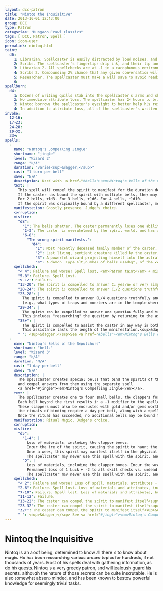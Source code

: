 ```yaml
---
layout: dcc-patron
title: "Nintoq the Inquisitive"
date: 2013-10-01 12:43:00
group: DCC
type: Patron
categories: "Dungeon Crawl Classics"
tags: [ DCC, Patron, Spell ]
icon: icon-user
permalink: nintoq.html
taint:
  d6:
    1: Librarian. Spellcaster is easily distracted by loud noises, and must pass a will check to comprehend anything louder than normal speaking voice.
    2: Scribe. The spellcaster's fingertips drip ink, and their lip and toungue get permanent ink stains on them.
    3: Librarian 2. All spellchecks are at -1 in a cacophonous environment. +1 in a silent environment.
    4: Scribe 2. Compounding 2% chance that any given conversation will be transcribed onto the spellcaster's skin. Only the spellcaster, or another minion of Nintoq, can read the text. The text fades after 24 hours.
    5: Researcher. The spellcaster must make a will save to avoid reading any book sees that is not his own.
    6: 
spellburn:
  d4:
    1: Dozens of writing quills stab into the spellcaster's arms and shoulders, sucking up blood like ink, (str, dex, con loss) until the spellburn is recovered.
    2: No immediate attribute loss. The spellcaster has 24 hours to bring Nintoq a piece of information not already known, or they will be hit with a double spellburn at the end of the 24 hours.
    3: Nintoq borrows the spellcaster's eyesight to better help his research. In addition to attribute loss, the spellcaster is blind until the spellburn is recovered.
    4: In addition to attribute loss, all of the spellcaster's written materials are unwritten. Scrolls, spellbooks, maps, notes, tattoos etc. They are restored in 24 hours, after Nintoq has gleaned all he can from them. Anything written on the blank pages is lost when the original contents are restored.
invoke:
  12-16:
  17-23:
  24-28:
  29-32:
  33+:
spells:
  -
    name: "Nintoq's Compelling Jingle"
    shortname: "jingle"
    level: "Wizard 2"
    range: "N/A"
    duration: "varies<sup>&dagger;</sup>"
    cast: "1 turn per bell"
    save: "N/A"
    description: Used with <a href="#bells"><em>Nintoq's Bells of the Sepulchre</em></a> to question the dead.
    text: |
      This spell will compel the spirit to manifest for the duration determined when creating the bells. 
      If the caster has bound the spirit with multiple bells, they may roll a bonus die in addition to their action die. 
      For 2 bells, +1d3. For 3 bells, +1d6. For 4 bells, +1d10.
      If the spirit was originally bound by a different spellcaster, modify the action die -1d.
    manifestation: Ghostly presence. Judge's choice.
    corruption:
    misfire: 
      "d8":
        "1": The bells shatter. The caster permanently loses one ability point per bell. <em>+1 Major corruption</em>.
        "2-5": The caster is overwhelmed by the spirit world, and has a -2 on all rolls for the duration of the manifestation (determined when the bells were bound). <em>+1 Minor corruption</em>.
        "6-8": 
          "The wrong spirit manifests.":
            "d4":
              "1": Most recently deceased family member of the caster.
              "2": Last living, sentient creature killed by the caster, or <em>+1 Minor corruption</em>, if it would be the spirit bound by the bell(s).
              "3": A powerful wizard projecting himself into the astral plane.
              "4": A demon. Type &lt;number of bells used&gt; of the <em>spirit's</em> patron/god.
    spellcheck:
      "< 4": Failure and worse! Spell lost, <em>Patron taint</em> + misfire.
      "5-8": Failure. Spell Lost.
      "9-12": Failure.
      "13-20": The spirit is compelled to answer CL yes/no or very simple (one or two word answers) questions truthfully.
      "20-24": The spirit is compelled to answer CL/2 questions truthfully.
      "25-28": |
        The spirit is compelled to answer CL/4 questions truthfully and completely, including offering information of interest 
        (e.g., what types of traps and monsters are in the temple where the golden whatsit is kept, and how to avoid them).
      "29-34": |
        The spirit can be compelled to answer one question fully and truthfully. 
        This includes "researching" the question by returning to the astral plane and searching for the answer.
      "35+": |
        The spirit is compelled to assist the caster in any way in both the astral and corporeal planes, and answer one question per the previous result. 
        This assistance lasts the length of the manifestation.<sup>&dagger;</sup>
      " ": <sup>&dagger;</sup>See <a href="#bells"><em>Nintoq's Bells of the Sepulchre</em></a>	  
  -
    name: "Nintoq's Bells of the Sepulchure"
    shortname: "bells"
    level: "Wizard 3"
    range: "N/A"
    duration: "N/A"
    cast: "1 day per bell"
    save: "N/A"
    description: |
      The spellcaster creates special bells that bind the spirits of the dead, 
      and compel answers from them using the separate spell
      <a href="#jingle"><em>Nintoq's Compelling Jingle</em></a>. 
    text: |
      The spellcaster creates one to four small bells, the clappers for each being crafted from a bone from the corpse of the spirit being bound. 
      Each bell beyond the first results in a -1 modifier to the spellcheck roll for the binding. 
      These clappers must also be encrusted with gold and/or gems worth at least 100gp each. 
      The rituals of binding require a day per bell, along with a Spellburn of CL + 1 per bell. 
      Once the ritual has succeeded, no additional bells may be bound to the spirit.
    manifestation: Ritual Magic. Judge's choice.
    corruption:
    misfire:
      "d5":
        "1-4": |
          Loss of materials, including the clapper bones. 
          Incur the ire of the spirit, causing the spirit to haunt the caster for &lt;number of bells attempted&gt;d6 + CL months. 
          Once a week, this spirit may manifest itself in the physical realm, and be seen and heard by anyone. Usually at the most inconvenient time. 
          The spellcaster may never use this spell with the spirit, and will never get any willing cooperation from the spirit again.
        "5": |
          Loss of materials, including the clapper bones. Incur the wrath of the spirit's god, patron, ancestor, etc.
          Permanent loss of 1 Luck + -2 to all skill checks vs. undead for &lt;number of bells attempted&gt;d4 + CL months.
          The spellcaster may never use this spell with the spirit, and will never get any willing cooperation from the spirit again.
    spellcheck:
      "< 2": Failure and worse! Loss of spell, materials, attributes + <em>Patron taint</em> + misfire.
      "2-6": Failure. Spell lost. Loss of materials and attributes, including the clapper bones.
      "7-10": Failure. Spell lost. Loss of materials and attributes, but not the clapper bones.
      "11-12": Failure.
      "13-22": The caster can compel the spirit to manifest itself<sup>&dagger;</sup> for CL minutes, once per month.
      "23-32": The caster can compel the spirit to manifest itself<sup>&dagger;</sup> for CL hours, once per month.
      "32+": The caster can compel the spirit to manifest itself<sup>&dagger;</sup> for CL days, once per month.
      " ": <sup>&dagger;</sup> See <a href="#jingle"><em>Nintoq's Compelling Jingle</em></a>
---
```

# Nintoq the Inquisitive

Nintoq is an aloof being, determined to know all there is to know about magic.
He has been researching various arcane topics for hundreds, if not thousands of years. 
Most of his spells deal with gathering information, as do his quests. 
Nintoq is a very greedy patron, and will jealously guard his secrets, although the nature of those secrets can be quite inscrutable.
He is also somewhat absent-minded, and has been known to bestow powerful knowledge for seemingly trivial tasks.
